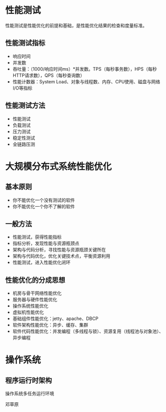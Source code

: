 # 性能测试

性能测试是性能优化的前提和基础，是性能优化结果的检查和度量标准。

## 性能测试指标

- 响应时间
- 并发数
- 吞吐量：（1000/响应时间ms）*并发数。TPS（每秒事务数），HPS（每秒HTTP请求数），QPS（每秒查询数）
- 性能计数器：System Load、对象与线程数、内存、CPU使用、磁盘与网络I/O等指标

## 性能测试方法

- 性能测试
- 负载测试
- 压力测试
- 稳定性测试
- 全链路压测

# 大规模分布式系统性能优化

## 基本原则

- 你不能优化一个没有测试的软件
- 你不能优化一个你不了解的软件

## 一般方法

- 性能测试，获得性能指标
- 指标分析，发现性能与资源瓶颈点
- 架构与代码分析，寻找性能与资源瓶颈关键所在
- 架构与代码优化，优化关键技术点，平衡资源利用
- 性能测试，进入性能优化闭环

## 性能优化的分成思想

- 机房与骨干网络性能优化
- 服务器与硬件性能优化
- 操作系统性能优化
- 虚拟机性能优化
- 基础组件性能优化：jetty、apache、DBCP
- 软件架构性能优化：异步、缓存、集群
- 软件代码性能优化：并发编程（多线程与锁）、资源复用（线程池与对象池）、异步编程

# 操作系统

## 程序运行时架构

操作系统多任务运行环境



邓草原

